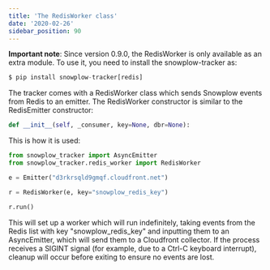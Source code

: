 ```yaml
---
title: 'The RedisWorker class'
date: '2020-02-26'
sidebar_position: 90
---
```


**Important note**: Since version 0.9.0, the RedisWorker is only available as an extra module. To use it, you need to install the snowplow-tracker as:

```python
$ pip install snowplow-tracker[redis]
```

The tracker comes with a RedisWorker class which sends Snowplow events from Redis to an emitter. The RedisWorker constructor is similar to the RedisEmitter constructor:

```python
def __init__(self, _consumer, key=None, dbr=None):
```

This is how it is used:

```python
from snowplow_tracker import AsyncEmitter
from snowplow_tracker.redis_worker import RedisWorker

e = Emitter("d3rkrsqld9gmqf.cloudfront.net")

r = RedisWorker(e, key="snowplow_redis_key")

r.run()
```

This will set up a worker which will run indefinitely, taking events from the Redis list with key "snowplow_redis_key" and inputting them to an AsyncEmitter, which will send them to a Cloudfront collector. If the process receives a SIGINT signal (for example, due to a Ctrl-C keyboard interrupt), cleanup will occur before exiting to ensure no events are lost.

